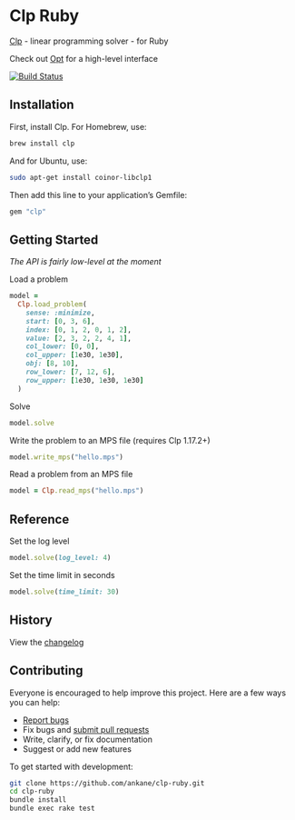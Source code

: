 # Clp Ruby

[Clp](https://github.com/coin-or/Clp) - linear programming solver - for Ruby

Check out [Opt](https://github.com/ankane/opt) for a high-level interface

[![Build Status](https://github.com/ankane/clp-ruby/actions/workflows/build.yml/badge.svg)](https://github.com/ankane/clp-ruby/actions)

## Installation

First, install Clp. For Homebrew, use:

```sh
brew install clp
```

And for Ubuntu, use:

```sh
sudo apt-get install coinor-libclp1
```

Then add this line to your application’s Gemfile:

```ruby
gem "clp"
```

## Getting Started

*The API is fairly low-level at the moment*

Load a problem

```ruby
model =
  Clp.load_problem(
    sense: :minimize,
    start: [0, 3, 6],
    index: [0, 1, 2, 0, 1, 2],
    value: [2, 3, 2, 2, 4, 1],
    col_lower: [0, 0],
    col_upper: [1e30, 1e30],
    obj: [8, 10],
    row_lower: [7, 12, 6],
    row_upper: [1e30, 1e30, 1e30]
  )
```

Solve

```ruby
model.solve
```

Write the problem to an MPS file (requires Clp 1.17.2+)

```ruby
model.write_mps("hello.mps")
```

Read a problem from an MPS file

```ruby
model = Clp.read_mps("hello.mps")
```

## Reference

Set the log level

```ruby
model.solve(log_level: 4)
```

Set the time limit in seconds

```ruby
model.solve(time_limit: 30)
```

## History

View the [changelog](https://github.com/ankane/clp-ruby/blob/master/CHANGELOG.md)

## Contributing

Everyone is encouraged to help improve this project. Here are a few ways you can help:

- [Report bugs](https://github.com/ankane/clp-ruby/issues)
- Fix bugs and [submit pull requests](https://github.com/ankane/clp-ruby/pulls)
- Write, clarify, or fix documentation
- Suggest or add new features

To get started with development:

```sh
git clone https://github.com/ankane/clp-ruby.git
cd clp-ruby
bundle install
bundle exec rake test
```
